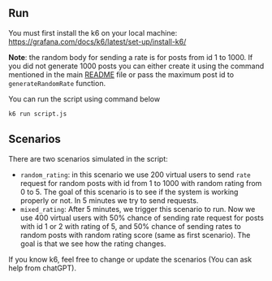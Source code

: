 ## Run
You must first install the k6 on your local machine:
https://grafana.com/docs/k6/latest/set-up/install-k6/

**Note**: the random body for sending a rate is for posts from id 1 to 1000. If you
did not generate 1000 posts you can either create it using the command mentioned in the main
[README](./../../README.md) file or pass the maximum post id to `generateRandomRate` function.

You can run the script using command below
```bash
k6 run script.js
```

## Scenarios

There are two scenarios simulated in the script:
- `random_rating`: in this scenario we use 200 virtual users to send `rate` request for random posts with
id from 1 to 1000 with random rating from 0 to 5. The goal of this scenario is to see if the system is working
properly or not. In 5 minutes we try to send requests.
- `mixed_rating`: After 5 minutes, we trigger this scenario to run. Now we use 400 virtual users with 50% chance of
sending rate request for posts with id 1 or 2 with rating of 5, and 50% chance of sending rates to random posts with random
rating score (same as first scenario). The goal is that we see how the rating changes.

If you know k6, feel free to change or update the scenarios (You can ask help from chatGPT).
